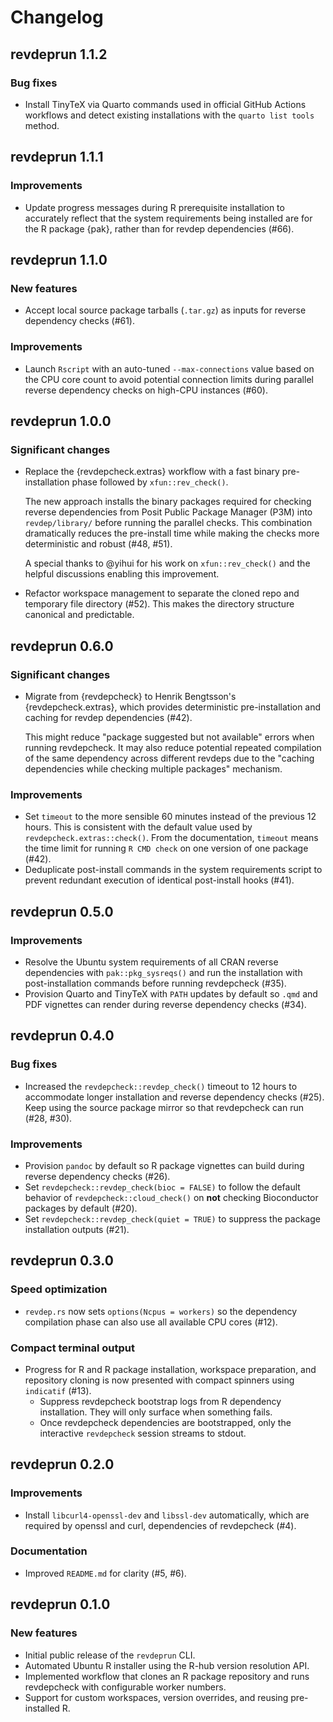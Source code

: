 # Changelog

## revdeprun 1.1.2

### Bug fixes

- Install TinyTeX via Quarto commands used in official GitHub Actions workflows
  and detect existing installations with the `quarto list tools` method.

## revdeprun 1.1.1

### Improvements

- Update progress messages during R prerequisite installation to
  accurately reflect that the system requirements being installed are
  for the R package {pak}, rather than for revdep dependencies (#66).

## revdeprun 1.1.0

### New features

- Accept local source package tarballs (`.tar.gz`) as inputs for reverse
  dependency checks (#61).

### Improvements

- Launch `Rscript` with an auto-tuned `--max-connections` value based
  on the CPU core count to avoid potential connection limits during parallel
  reverse dependency checks on high-CPU instances (#60).

## revdeprun 1.0.0

### Significant changes

- Replace the {revdepcheck.extras} workflow with a fast binary pre-installation
  phase followed by `xfun::rev_check()`.

  The new approach installs the binary packages required for checking reverse
  dependencies from Posit Public Package Manager (P3M) into `revdep/library/`
  before running the parallel checks.
  This combination dramatically reduces the pre-install time while making
  the checks more deterministic and robust (#48, #51).

  A special thanks to @yihui for his work on `xfun::rev_check()`
  and the helpful discussions enabling this improvement.

- Refactor workspace management to separate the cloned repo and temporary file
  directory (#52). This makes the directory structure canonical and predictable.

## revdeprun 0.6.0

### Significant changes

- Migrate from {revdepcheck} to Henrik Bengtsson's {revdepcheck.extras},
  which provides deterministic pre-installation and caching for
  revdep dependencies (#42).

  This might reduce "package suggested but not available" errors when
  running revdepcheck. It may also reduce potential repeated compilation of
  the same dependency across different revdeps due to the "caching dependencies
  while checking multiple packages" mechanism.

### Improvements

- Set `timeout` to the more sensible 60 minutes instead of the previous
  12 hours. This is consistent with the default value used by
  `revdepcheck.extras::check()`. From the documentation, `timeout` means the
  time limit for running `R CMD check` on one version of one package (#42).
- Deduplicate post-install commands in the system requirements script
  to prevent redundant execution of identical post-install hooks (#41).

## revdeprun 0.5.0

### Improvements

- Resolve the Ubuntu system requirements of all CRAN reverse dependencies with
  `pak::pkg_sysreqs()` and run the installation with post-installation commands
  before running revdepcheck (#35).
- Provision Quarto and TinyTeX with `PATH` updates by default so `.qmd` and PDF
  vignettes can render during reverse dependency checks (#34).

## revdeprun 0.4.0

### Bug fixes

- Increased the `revdepcheck::revdep_check()` timeout to 12 hours to
  accommodate longer installation and reverse dependency checks (#25).
  Keep using the source package mirror so that revdepcheck can run (#28, #30).

### Improvements

- Provision `pandoc` by default so R package vignettes can build during
  reverse dependency checks (#26).
- Set `revdepcheck::revdep_check(bioc = FALSE)` to follow the default
  behavior of `revdepcheck::cloud_check()` on **not** checking Bioconductor
  packages by default (#20).
- Set `revdepcheck::revdep_check(quiet = TRUE)` to suppress the package
  installation outputs (#21).

## revdeprun 0.3.0

### Speed optimization

- `revdep.rs` now sets `options(Ncpus = workers)` so the dependency compilation
  phase can also use all available CPU cores (#12).

### Compact terminal output

- Progress for R and R package installation, workspace preparation, and
  repository cloning is now presented with compact spinners
  using `indicatif` (#13).
  - Suppress revdepcheck bootstrap logs from R dependency installation.
    They will only surface when something fails.
  - Once revdepcheck dependencies are bootstrapped, only the interactive
    `revdepcheck` session streams to stdout.

## revdeprun 0.2.0

### Improvements

- Install `libcurl4-openssl-dev` and `libssl-dev` automatically, which are required by
  openssl and curl, dependencies of revdepcheck (#4).

### Documentation

- Improved `README.md` for clarity (#5, #6).

## revdeprun 0.1.0

### New features

- Initial public release of the `revdeprun` CLI.
- Automated Ubuntu R installer using the R-hub version resolution API.
- Implemented workflow that clones an R package repository and runs
  revdepcheck with configurable worker numbers.
- Support for custom workspaces, version overrides, and reusing pre-installed R.
